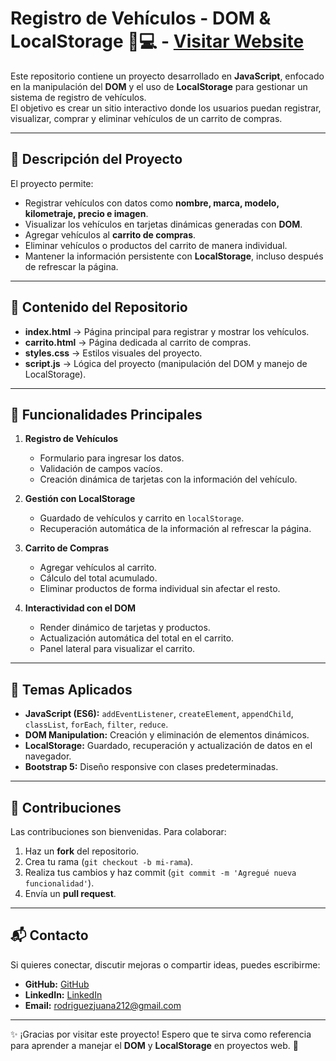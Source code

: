# Registro de Vehículos - DOM & LocalStorage 🚗💻 -  <a href="https://juana0504.github.io/base-vehiculos-dinamicos/" target="_blank">Visitar Website</a>

Este repositorio contiene un proyecto desarrollado en **JavaScript**, enfocado en la manipulación del **DOM** y el uso de **LocalStorage** para gestionar un sistema de registro de vehículos.  
El objetivo es crear un sitio interactivo donde los usuarios puedan registrar, visualizar, comprar y eliminar vehículos de un carrito de compras.

---

## 📌 Descripción del Proyecto  
El proyecto permite:  
- Registrar vehículos con datos como **nombre, marca, modelo, kilometraje, precio e imagen**.  
- Visualizar los vehículos en tarjetas dinámicas generadas con **DOM**.  
- Agregar vehículos al **carrito de compras**.  
- Eliminar vehículos o productos del carrito de manera individual.  
- Mantener la información persistente con **LocalStorage**, incluso después de refrescar la página.

---

## 📂 Contenido del Repositorio  
- **index.html** → Página principal para registrar y mostrar los vehículos.  
- **carrito.html** → Página dedicada al carrito de compras.  
- **styles.css** → Estilos visuales del proyecto.  
- **script.js** → Lógica del proyecto (manipulación del DOM y manejo de LocalStorage).  

---

## 🚀 Funcionalidades Principales  
1. **Registro de Vehículos**  
   - Formulario para ingresar los datos.  
   - Validación de campos vacíos.  
   - Creación dinámica de tarjetas con la información del vehículo.  

2. **Gestión con LocalStorage**  
   - Guardado de vehículos y carrito en `localStorage`.  
   - Recuperación automática de la información al refrescar la página.  

3. **Carrito de Compras**  
   - Agregar vehículos al carrito.  
   - Cálculo del total acumulado.  
   - Eliminar productos de forma individual sin afectar el resto.  

4. **Interactividad con el DOM**  
   - Render dinámico de tarjetas y productos.  
   - Actualización automática del total en el carrito.  
   - Panel lateral para visualizar el carrito.  

---

## 📖 Temas Aplicados  
- **JavaScript (ES6):** `addEventListener`, `createElement`, `appendChild`, `classList`, `forEach`, `filter`, `reduce`.  
- **DOM Manipulation:** Creación y eliminación de elementos dinámicos.  
- **LocalStorage:** Guardado, recuperación y actualización de datos en el navegador.  
- **Bootstrap 5:** Diseño responsive con clases predeterminadas.  

---

## 🤝 Contribuciones  
Las contribuciones son bienvenidas. Para colaborar:  
1. Haz un **fork** del repositorio.  
2. Crea tu rama (`git checkout -b mi-rama`).  
3. Realiza tus cambios y haz commit (`git commit -m 'Agregué nueva funcionalidad'`).  
4. Envía un **pull request**.  

---

## 📬 Contacto  
Si quieres conectar, discutir mejoras o compartir ideas, puedes escribirme:  

- **GitHub:**  [GitHub](https://github.com/juana0504 )
- **LinkedIn:** [LinkedIn](https://www.linkedin.com/in/juana-valentina-rodr%C3%ADguez-hern%C3%A1ndez-61767931a/)
- **Email:** [rodriguezjuana212@gmail.com](rodriguezjuana212@gmail.com)  

---

✨ ¡Gracias por visitar este proyecto! Espero que te sirva como referencia para aprender a manejar el **DOM** y **LocalStorage** en proyectos web. 🚀
